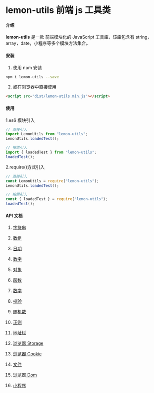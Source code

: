 # lemon-utils 前端 js 工具类

#### 介绍

**lemon-utils** 是一款 前端模块化的 JavaScript 工具库，该库包含有 string，array，date，小程序等多个模块方法集合。

#### 安装

1.  使用 npm 安装

```bash
npm i lemon-utils --save
```

2.  或在浏览器中直接使用

```html
<script src="dist/lemon-utils.min.js"></script>
```

#### 使用

1.es6 模块引入

```javascript
// 直接引入
import LemonUtils from "lemon-utils";
LemonUtils.loadedTest();

// 按需引入
import { loadedTest } from "lemon-utils";
loadedTest();
```

2.require()方式引入

```javascript
// 直接引入
const LemonUtils = require("lemon-utils");
LemonUtils.loadedTest();

// 按需引入
const { loadedTest } = require("lemon-utils");
loadedTest();
```

#### API 文档

1. [字符串 ](https://gitee.com/qq1020431880/lemon-utils/blob/master/doc/string.md)

2. [数组 ](https://gitee.com/qq1020431880/lemon-utils/blob/master/doc/string.md)

3. [日期 ](https://gitee.com/qq1020431880/lemon-utils/blob/master/doc/string.md)

4. [数字 ](https://gitee.com/qq1020431880/lemon-utils/blob/master/doc/string.md)

5. [对象 ](https://gitee.com/qq1020431880/lemon-utils/blob/master/doc/string.md)

6. [函数 ](https://gitee.com/qq1020431880/lemon-utils/blob/master/doc/string.md)

7. [数学 ](https://gitee.com/qq1020431880/lemon-utils/blob/master/doc/string.md)

8. [校验 ](https://gitee.com/qq1020431880/lemon-utils/blob/master/doc/string.md)

9. [随机数 ](https://gitee.com/qq1020431880/lemon-utils/blob/master/doc/string.md)

10. [正则 ](https://gitee.com/qq1020431880/lemon-utils/blob/master/doc/string.md)

11. [地址栏 ](https://gitee.com/qq1020431880/lemon-utils/blob/master/doc/string.md)

12. [浏览器 Storage](https://gitee.com/qq1020431880/lemon-utils/blob/master/doc/string.md)

13. [浏览器 Cookie](https://gitee.com/qq1020431880/lemon-utils/blob/master/doc/string.md)

14. [文件 ](https://gitee.com/qq1020431880/lemon-utils/blob/master/doc/string.md)

15. [浏览器 Dom ](https://gitee.com/qq1020431880/lemon-utils/blob/master/doc/string.md)

16. [小程序 ](https://gitee.com/qq1020431880/lemon-utils/blob/master/doc/string.md)
